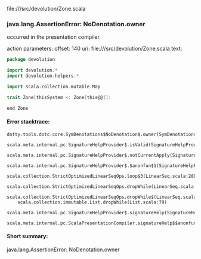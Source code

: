 file://<WORKSPACE>/src/devolution/Zone.scala
### java.lang.AssertionError: NoDenotation.owner

occurred in the presentation compiler.

action parameters:
offset: 140
uri: file://<WORKSPACE>/src/devolution/Zone.scala
text:
```scala
package devolution

import devolution.*
import devolution.helpers.*

import scala.collection.mutable.Map

trait Zone[thisSystem <: Zone[this@@]]:

end Zone
```



#### Error stacktrace:

```
dotty.tools.dotc.core.SymDenotations$NoDenotation$.owner(SymDenotations.scala:2576)
	scala.meta.internal.pc.SignatureHelpProvider$.isValid(SignatureHelpProvider.scala:83)
	scala.meta.internal.pc.SignatureHelpProvider$.notCurrentApply(SignatureHelpProvider.scala:94)
	scala.meta.internal.pc.SignatureHelpProvider$.$anonfun$1(SignatureHelpProvider.scala:48)
	scala.collection.StrictOptimizedLinearSeqOps.loop$3(LinearSeq.scala:280)
	scala.collection.StrictOptimizedLinearSeqOps.dropWhile(LinearSeq.scala:282)
	scala.collection.StrictOptimizedLinearSeqOps.dropWhile$(LinearSeq.scala:278)
	scala.collection.immutable.List.dropWhile(List.scala:79)
	scala.meta.internal.pc.SignatureHelpProvider$.signatureHelp(SignatureHelpProvider.scala:48)
	scala.meta.internal.pc.ScalaPresentationCompiler.signatureHelp$$anonfun$1(ScalaPresentationCompiler.scala:375)
```
#### Short summary: 

java.lang.AssertionError: NoDenotation.owner